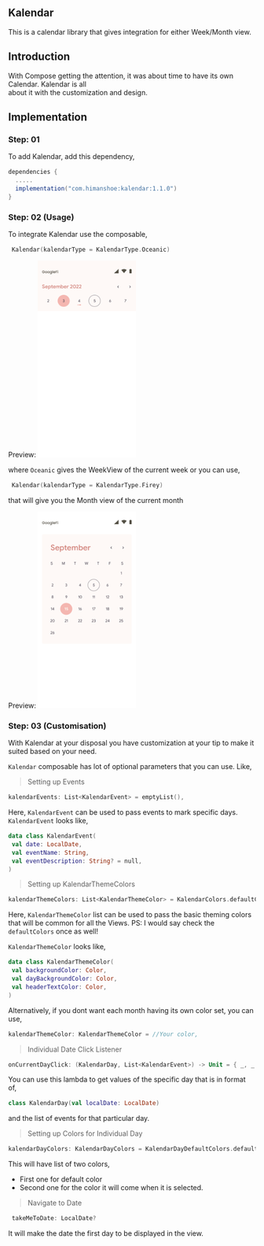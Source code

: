## Kalendar

This is a calendar library that gives integration for either Week/Month view.

## Introduction

With Compose getting the attention, it was about time to have its own Calendar. Kalendar is all  
about it with the customization and design.

## Implementation

### Step: 01

To add Kalendar, add this dependency,

```gradle  
dependencies {  
  .....
  implementation("com.himanshoe:kalendar:1.1.0")
}  
```  

### Step: 02 (Usage)
To integrate Kalendar use the composable,

```kotlin  
 Kalendar(kalendarType = KalendarType.Oceanic)  
```  

Preview:
<img src= "/art/oceanic.png" data-canonical-src="/art/oceanic.png" width="200" height="400" />

where `Oceanic` gives the WeekView of the current week or you can use,

```kotlin  
 Kalendar(kalendarType = KalendarType.Firey)  
```  
that will give you the Month view of the current month

Preview:
<img src= "/art/kalendar-firey.png" data-canonical-src="/art/kalendar-firey.png" width="200" height="400" />


### Step: 03 (Customisation)
With Kalendar at your disposal you have customization at your tip to make it suited based on your need.

`Kalendar` composable has lot of optional parameters that you can use. Like,
> Setting up Events
```kotlin
kalendarEvents: List<KalendarEvent> = emptyList(),
```
Here, `KalendarEvent` can be used to pass events to mark specific days. `KalendarEvent` looks like,
```kotlin
data class KalendarEvent(  
 val date: LocalDate,  
 val eventName: String,  
 val eventDescription: String? = null,  
)
```


> Setting up KalendarThemeColors
```kotlin
kalendarThemeColors: List<KalendarThemeColor> = KalendarColors.defaultColors(),
```
Here, `KalendarThemeColor` list can be used to pass the basic theming colors that will be common for all the Views.
PS: I would say check the `defaultColors` once as well!

`KalendarThemeColor` looks like,
```kotlin
data class KalendarThemeColor(  
 val backgroundColor: Color,  
 val dayBackgroundColor: Color,  
 val headerTextColor: Color,  
)
```

Alternatively,
if you dont want each month having its own color set, you can use,
```kotlin
kalendarThemeColor: KalendarThemeColor = //Your color,
```

> Individual Date Click Listener
```kotlin
onCurrentDayClick: (KalendarDay, List<KalendarEvent>) -> Unit = { _, _ -> },
```
You can use this lambda to get values of the specific day that is in format of,
```kotlin
class KalendarDay(val localDate: LocalDate)
```
and the list of events for that particular day.

> Setting up Colors for Individual Day
```kotlin
kalendarDayColors: KalendarDayColors = KalendarDayDefaultColors.defaultColors()
```
This will have list of two colors,
* First one for default color
* Second one for the color it will come when it is selected.

> Navigate to Date
``` kotlin
 takeMeToDate: LocalDate?
 ```
It will make the date the first day to be displayed in the view.
